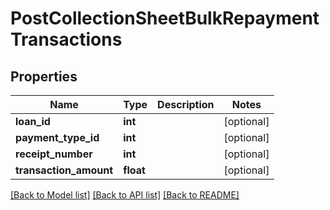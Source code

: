 # PostCollectionSheetBulkRepaymentTransactions

## Properties
Name | Type | Description | Notes
------------ | ------------- | ------------- | -------------
**loan_id** | **int** |  | [optional] 
**payment_type_id** | **int** |  | [optional] 
**receipt_number** | **int** |  | [optional] 
**transaction_amount** | **float** |  | [optional] 

[[Back to Model list]](../README.md#documentation-for-models) [[Back to API list]](../README.md#documentation-for-api-endpoints) [[Back to README]](../README.md)

